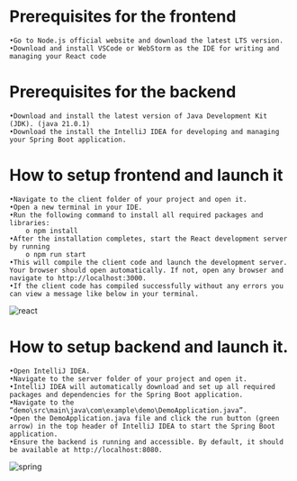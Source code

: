 # Prerequisites for the frontend
 	•Go to Node.js official website and download the latest LTS version.
 	•Download and install VSCode or WebStorm as the IDE for writing and managing your React code
# Prerequisites for the backend
	•Download and install the latest version of Java Development Kit (JDK). (java 21.0.1)
	•Download the install the IntelliJ IDEA for developing and managing your Spring Boot application.
# How to setup frontend and launch it
	•Navigate to the client folder of your project and open it.
	•Open a new terminal in your IDE.
	•Run the following command to install all required packages and libraries:
		o npm install
	•After the installation completes, start the React development server by running
		o npm run start
	•This will compile the client code and launch the development server. Your browser should open automatically. If not, open any browser and navigate to http://localhost:3000.
	•If the client code has compiled successfully without any errors you can view a message like below in your terminal.

![react](https://github.com/NadeeshaNethmini/UploaderTool/assets/154399500/d6c3173c-0e75-46d3-a04e-7e13cdac54be)

# How to setup backend and launch it.
	•Open IntelliJ IDEA.
	•Navigate to the server folder of your project and open it.
	•IntelliJ IDEA will automatically download and set up all required packages and dependencies for the Spring Boot application.
	•Navigate to the “demo\src\main\java\com\example\demo\DemoApplication.java”.
	•Open the DemoApplication.java file and click the run button (green arrow) in the top header of IntelliJ IDEA to start the Spring Boot application. 
	•Ensure the backend is running and accessible. By default, it should be available at http://localhost:8080.

![spring](https://github.com/NadeeshaNethmini/UploaderTool/assets/154399500/a8b6c637-f8e2-4409-a960-5f4810899f5c)


